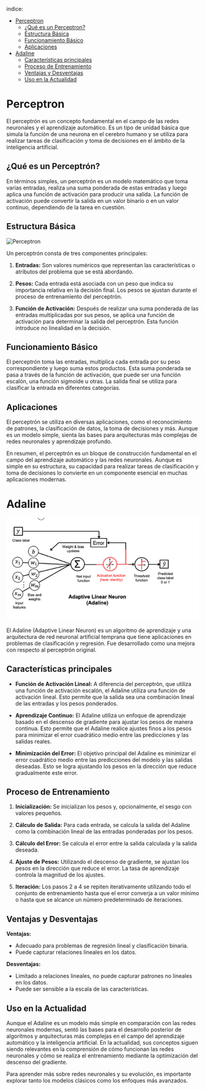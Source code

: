 indice:
- [Perceptron](#perceptron)
    - [¿Qué es un Perceptron?](#qué-es-un-perceptron)
    - [Estructura Básica](#estructura-básica)
    - [Funcionamiento Básico](#funcionamiento-básico)
    - [Aplicaciones](#aplicaciones)
- [Adaline](#adaline)
    - [Características principales](#características-principales)
    - [Proceso de Entrenamiento](#proceso-de-entrenamiento)
    - [Ventajas y Desventajas](#ventajas-y-desventajas)
    - [Uso en la Actualidad](#uso-en-la-actualidad)
# Perceptron

El perceptrón es un concepto fundamental en el campo de las redes neuronales y el aprendizaje automático. Es un tipo de unidad básica que simula la función de una neurona en el cerebro humano y se utiliza para realizar tareas de clasificación y toma de decisiones en el ámbito de la inteligencia artificial.

## ¿Qué es un Perceptrón?

En términos simples, un perceptrón es un modelo matemático que toma varias entradas, realiza una suma ponderada de estas entradas y luego aplica una función de activación para producir una salida. La función de activación puede convertir la salida en un valor binario o en un valor continuo, dependiendo de la tarea en cuestión.

## Estructura Básica

![Perceptron](https://datascientest.com/es/wp-content/uploads/sites/7/2021/03/perceptron-formule.png)

Un perceptrón consta de tres componentes principales:

1. **Entradas:** Son valores numéricos que representan las características o atributos del problema que se está abordando.

2. **Pesos:** Cada entrada está asociada con un peso que indica su importancia relativa en la decisión final. Los pesos se ajustan durante el proceso de entrenamiento del perceptrón.

3. **Función de Activación:** Después de realizar una suma ponderada de las entradas multiplicadas por sus pesos, se aplica una función de activación para determinar la salida del perceptrón. Esta función introduce no linealidad en la decisión.

## Funcionamiento Básico

El perceptrón toma las entradas, multiplica cada entrada por su peso correspondiente y luego suma estos productos. Esta suma ponderada se pasa a través de la función de activación, que puede ser una función escalón, una función sigmoide u otras. La salida final se utiliza para clasificar la entrada en diferentes categorías.

## Aplicaciones

El perceptrón se utiliza en diversas aplicaciones, como el reconocimiento de patrones, la clasificación de datos, la toma de decisiones y más. Aunque es un modelo simple, sienta las bases para arquitecturas más complejas de redes neuronales y aprendizaje profundo.

En resumen, el perceptrón es un bloque de construcción fundamental en el campo del aprendizaje automático y las redes neuronales. Aunque es simple en su estructura, su capacidad para realizar tareas de clasificación y toma de decisiones lo convierte en un componente esencial en muchas aplicaciones modernas.

# Adaline

![Alt text](adaline.png)

El Adaline (Adaptive Linear Neuron) es un algoritmo de aprendizaje y una arquitectura de red neuronal artificial temprana que tiene aplicaciones en problemas de clasificación y regresión. Fue desarrollado como una mejora con respecto al perceptrón original.

## Características principales

- **Función de Activación Lineal:** A diferencia del perceptrón, que utiliza una función de activación escalón, el Adaline utiliza una función de activación lineal. Esto permite que la salida sea una combinación lineal de las entradas y los pesos ponderados.

- **Aprendizaje Continuo:** El Adaline utiliza un enfoque de aprendizaje basado en el descenso de gradiente para ajustar los pesos de manera continua. Esto permite que el Adaline realice ajustes finos a los pesos para minimizar el error cuadrático medio entre las predicciones y las salidas reales.

- **Minimización del Error:** El objetivo principal del Adaline es minimizar el error cuadrático medio entre las predicciones del modelo y las salidas deseadas. Esto se logra ajustando los pesos en la dirección que reduce gradualmente este error.

## Proceso de Entrenamiento

1. **Inicialización:** Se inicializan los pesos y, opcionalmente, el sesgo con valores pequeños.

2. **Cálculo de Salida:** Para cada entrada, se calcula la salida del Adaline como la combinación lineal de las entradas ponderadas por los pesos.

3. **Cálculo del Error:** Se calcula el error entre la salida calculada y la salida deseada.

4. **Ajuste de Pesos:** Utilizando el descenso de gradiente, se ajustan los pesos en la dirección que reduce el error. La tasa de aprendizaje controla la magnitud de los ajustes.

5. **Iteración:** Los pasos 2 a 4 se repiten iterativamente utilizando todo el conjunto de entrenamiento hasta que el error converja a un valor mínimo o hasta que se alcance un número predeterminado de iteraciones.

## Ventajas y Desventajas

**Ventajas:**
- Adecuado para problemas de regresión lineal y clasificación binaria.
- Puede capturar relaciones lineales en los datos.

**Desventajas:**
- Limitado a relaciones lineales, no puede capturar patrones no lineales en los datos.
- Puede ser sensible a la escala de las características.

## Uso en la Actualidad

Aunque el Adaline es un modelo más simple en comparación con las redes neuronales modernas, sentó las bases para el desarrollo posterior de algoritmos y arquitecturas más complejas en el campo del aprendizaje automático y la inteligencia artificial. En la actualidad, sus conceptos siguen siendo relevantes en la comprensión de cómo funcionan las redes neuronales y cómo se realiza el entrenamiento mediante la optimización del descenso del gradiente.

Para aprender más sobre redes neuronales y su evolución, es importante explorar tanto los modelos clásicos como los enfoques más avanzados.
